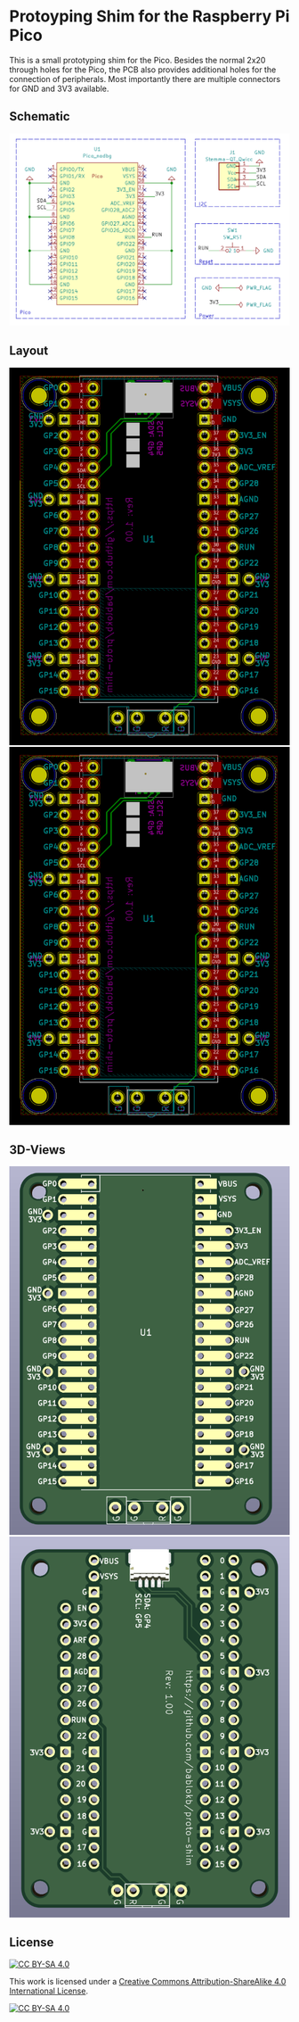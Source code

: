 Protoyping Shim for the Raspberry Pi Pico
=========================================

This is a small prototyping shim for the Pico. Besides
the normal 2x20 through holes for the Pico, the PCB also
provides additional holes for the connection of peripherals.
Most importantly there are multiple connectors for GND and 3V3
available.


Schematic
---------

![](schematic.png)


Layout
------

![](pcb-layout.png)
![](pcb-layout.png)


3D-Views
--------

![](pcb-3D-top.png)
![](pcb-3D-bot.png)



License
-------

[![CC BY-SA 4.0][cc-by-sa-shield]][cc-by-sa]

This work is licensed under a
[Creative Commons Attribution-ShareAlike 4.0 International
License][cc-by-sa].

[![CC BY-SA 4.0][cc-by-sa-image]][cc-by-sa]

[cc-by-sa]: http://creativecommons.org/licenses/by-sa/4.0/
[cc-by-sa-image]: https://licensebuttons.net/l/by-sa/4.0/88x31.png
[cc-by-sa-shield]:
https://img.shields.io/badge/License-CC%20BY--SA%204.0-lightgrey.svg
